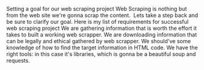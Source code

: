 Setting a goal for our web scraping project
Web Scraping is nothing but from the web site we're gonna scrap the content.
​
Lets take a step back and be sure to clarify our goal.
Here is my list of requirements for successful web scraping project
We are gathering information that is worth the effort it takes to built a working web scrapper.
We are downloading information that can be legally and ethical gathered by web scrapper.
We should've some knowledge of how to find the target information in HTML code.
We have the right tools: in this case it's libraries, which is gonna be a beautiful soup and requests.
